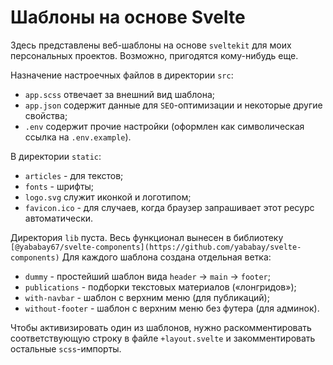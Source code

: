 # Шаблоны на основе Svelte

Здесь представлены веб-шаблоны на основе `sveltekit` для моих персональных проектов. 
Возможно, пригодятся кому-нибудь еще.

Назначение настроечных файлов в директории  `src`:

* `app.scss` отвечает за внешний вид шаблона;
* `app.json` содержит данные для `SEO`-оптимизации и некоторые другие свойства;
* `.env` содержит прочие настройки (оформлен как символическая ссылка на `.env.example`).

В директории `static`:

* `articles` - для текстов;
* `fonts` - шрифты;
* `logo.svg` служит иконкой и логотипом;
* `favicon.ico` - для случаев, когда браузер запрашивает этот ресурс автоматически.

Директория `lib` пуста. Весь функционал вынесен в библиотеку 
`[@yababay67/svelte-components](https://github.com/yababay/svelte-components)`
Для каждого шаблона создана отдельная ветка:

* `dummy` - простейший шаблон вида `header` → `main` → `footer`;
* `publications` - подборки текстовых материалов («лонгридов»);
* `with-navbar` -  шаблон с верхним меню (для публикаций);
* `without-footer` -  шаблон с верхним меню без футера (для админок).

Чтобы активизировать один из шаблонов, нужно раскомментировать соответствующую строку в 
файле `+layout.svelte` и закомментировать остальные `scss`-импорты.
